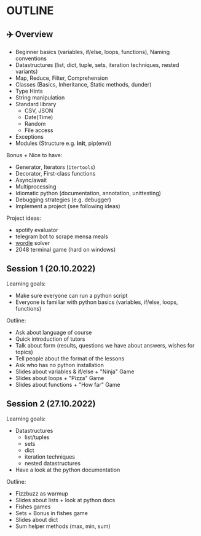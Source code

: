 # OUTLINE

## ✈️ Overview

- Beginner basics (variables, if/else, loops, functions), Naming conventions
- Datastructures (list, dict, tuple, sets, iteration techniques, nested variants)
- Map, Reduce, Filter, Comprehension
- Classes (Basics, Inheritance, Static methods, dunder)
- Type Hints
- String manipulation
- Standard library
  - CSV, JSON
  - Date(Time)
  - Random
  - File access
- Exceptions
- Modules (Structure e.g. __init__, pip(env))

Bonus + Nice to have:
- Generator, Iterators (`itertools`)
- Decorator, First-class functions
- Async/await
- Multiprocessing
- Idiomatic python (documentation, annotation, unittesting)
- Debugging strategies (e.g. debugger)
- Implement a project (see following ideas)

Project ideas:
- spotify evaluator
- telegram bot to scrape mensa meals
- [wordle](https://www.nytimes.com/games/wordle/index.html) solver
- 2048 terminal game (hard on windows)


## Session 1 (20.10.2022)

Learning goals:
- Make sure everyone can run a python script 
- Everyone is familiar with python basics (variables, if/else, loops, functions)

Outline:
- Ask about language of course
- Quick introduction of tutors
- Talk about form (results, questions we have about answers, wishes for topics)
- Tell people about the format of the lessons
- Ask who has no python installation
- Slides about variables & if/else + "Ninja" Game
- Slides about loops + "Pizza" Game
- Slides about functions + "How far" Game

## Session 2 (27.10.2022)

Learning goals:
- Datastructures
  - list/tuples
  - sets 
  - dict
  - iteration techniques
  - nested datastructures
- Have a look at the python documentation

Outline:
- Fizzbuzz as warmup
- Slides about lists + look at python docs
- Fishes games
- Sets + Bonus in fishes game
- Slides about dict
- Sum helper methods (max, min, sum)